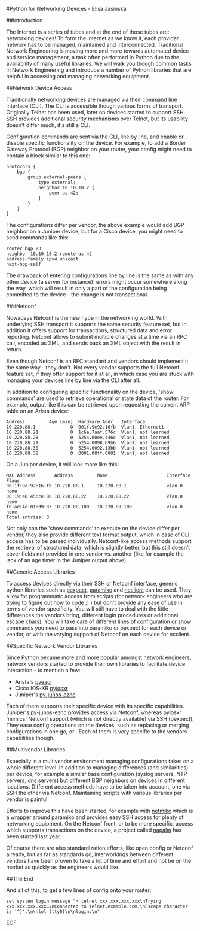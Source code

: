 #Python for Networking Devices - Elisa Jasinska

##Introduction

The Internet is a series of tubes and at the end of those tubes are: networking devices! To form the Internet as we
know it, each provider network has to be managed, maintained and interconnected. Traditional Network Engineering is
moving more and more towards automated device and service management, a task often performed in Python due to the
availability of many useful libraries. We will walk you though common tasks in Network Engineering and introduce a
number of Python libraries that are helpful in accessing and managing networking equipment.

##Network Device Access

Traditionally networking devices are managed via their command line interface (CLI). The CLI is accessible though
various forms of transport. Originally Telnet has been used, later on devices started to support SSH. SSH provides
additional security mechanisms over Telnet, but its usability doesn't differ much, it's still a CLI.

Configuration commands are sent via the CLI, line by line, and enable or disable specific functionality on the device.
For example, to add a Border Gateway Protocol (BGP) neighbor on your router, your config might need to contain a block
similar to this one:
```
protocols {
    bgp {
        group external-peers {
            type external;
            neighbor 10.10.10.2 {
                peer-as 42;
            }
        }
    }
}
```

The configurations differ per vendor, the above example would add BGP neighbor on a Juniper device, but for a Cisco
device, you might need to send commands like this:
```
router bgp 23
neighbor 10.10.10.2 remote-as 42
address-family ipv4 unicast
next-hop-self
```

The drawback of entering configurations line by line is the same as with any other device (a server for instance):
errors might occur somewhere along the way, which will result in only a part of the configuration being committed to
the device - the change is not transactional.

###Netconf

Nowadays Netconf is the new hype in the networking world. With underlying SSH transport it supports the same security
feature set, but in addition it offers support for transactions, structured data and error reporting. Netconf allows
to submit multiple changes at a time via an RPC call, encoded as XML, and sends back an XML object with the result in
return.

Even though Netconf is an RFC standard and vendors should implement it the same way - they don't.
Not every vendor supports the full Netconf feature set, if they offer support for it at all, in which case you are
stuck with managing your devices line by line via the CLI after all.

In addition to configuring specific functionality on the device, 'show commands' are used to retrieve operational or
state data of the router. For example, output like this can be retrieved upon requesting the current ARP table on an
Arista device:
```
Address         Age (min)  Hardware Addr   Interface
10.220.88.1             0  001f.9e92.16fb  Vlan1, Ethernet1
10.220.88.21            0  1c6a.7aaf.576c  Vlan1, not learned
10.220.88.28            0  5254.00ee.446c  Vlan1, not learned
10.220.88.29            0  5254.0098.69b6  Vlan1, not learned
10.220.88.30            0  5254.0092.13bb  Vlan1, not learned
10.220.88.38            0  0001.00ff.0001  Vlan1, not learned
```

On a Juniper device, it will look more like this:
```
MAC Address       Address         Name                      Interface           Flags
00:1f:9e:92:16:fb 10.220.88.1     10.220.88.1               vlan.0              none
00:19:e8:45:ce:80 10.220.88.22    10.220.88.22              vlan.0              none
f0:ad:4e:01:d9:33 10.220.88.100   10.220.88.100             vlan.0              none
Total entries: 3
```

Not only can the 'show commands' to execute on the device differ per vendor, they also provide different text format
output, which in case of CLI access has to be parsed individually. Netconf-like access methods support the retrieval
of structured data, which is slightly better, but this still doesn’t cover fields not provided in one vendor vs.
another (like for example the lack of an age timer in the Juniper output above).

##Generic Access Libraries

To access devices directly via their SSH or Netconf interface, generic python libraries such as
[pexpect](https://github.com/pexpect/pexpect), [paramiko](https://github.com/paramiko/paramiko) and
[ncclient](https://github.com/ncclient/ncclient) can be used. They allow for programmatic access from scripts
(for network engineers who are trying to figure out how to code ;) ) but don't provide any ease of use in terms of
vendor specificity. You will still have to deal with the little differences the vendors bring, different login
procedures or additional escape chars). You will take care of different lines of configuration or show commands you
need to pass into paramiko or pexpect for each device or vendor, or with the varying support of Netconf on each
device for ncclient.

##Specific Network Vendor Libraries

Since Python became more and more popular amongst network engineers, network vendors started to provide their own
libraries to facilitate device interaction - to mention a few: 

* Arista's [pyeapi](https://github.com/arista-eosplus/pyeapi)
* Cisco IOS-XR [pyiosxr](https://github.com/fooelisa/pyiosxr)
* Juniper's [py-junos-eznc](https://github.com/Juniper/py-junos-eznc )

Each of them supports their specific device with its specific capabilities. Juniper's py-junos-eznc provides access
via Netconf, whereas pyiosxr 'mimics' Netconf support (which is not directly available) via SSH (pexpect). They ease
config operations on the devices, such as replacing or merging configurations in one go, or . Each of them is very
specific to the vendors capabilities though. 

##Multivendor Libraries

Especially in a multivendor environment managing configurations takes on a whole different level. In addition to
managing differences (and similarities) per device, for example a similar base configuration (syslog servers, NTP
servers, dns servers) but different BGP neighbors on devices in different locations. Different access methods have to
be taken into account, one via SSH the other via Netconf. Maintaining scripts with various libraries per vendor is
painful.

Efforts to improve this have been started, for example with [netmiko](https://github.com/ktbyers/netmiko) which is a
wrapper around paramiko and provides easy SSH access for plenty of networking equipment. On the Netconf front, or to
be more specific, access which supports transactions on the device, a project called
[napalm](https://github.com/napalm-automation/napalm) has been started last year.

Of course there are also standardization efforts, like open config or Netconf already, but as far as standards go,
interworkings between different vendors have been proven to take a lot of time and effort and not be on the market as
quickly as the engineers would like.

##The End

And all of this, to get a few lines of config onto your router:

```
set system login message "> telnet xxx.xxx.xxx.xxx\nTrying xxx.xxx.xxx.xxx…\nConnected to telnet.example.com.\nEscape character is '^]'.\n\nlol (tty0)\n\nlogin:\n"
```
EOF

